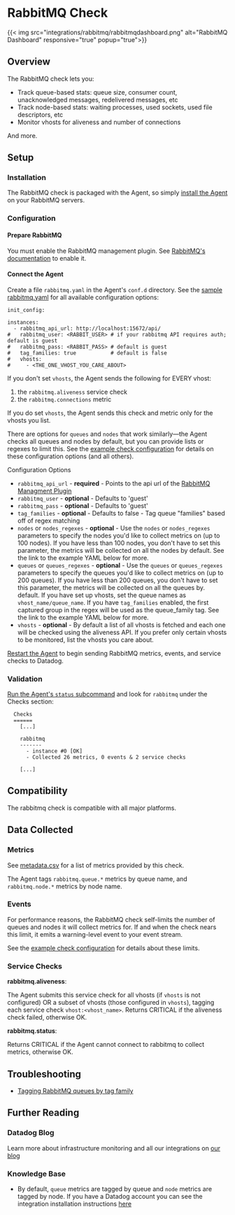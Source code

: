 # RabbitMQ Check
{{< img src="integrations/rabbitmq/rabbitmqdashboard.png" alt="RabbitMQ Dashboard" responsive="true" popup="true">}}
## Overview

The RabbitMQ check lets you:

* Track queue-based stats: queue size, consumer count, unacknowledged messages, redelivered messages, etc
* Track node-based stats: waiting processes, used sockets, used file descriptors, etc
* Monitor vhosts for aliveness and number of connections

And more.
## Setup
### Installation

The RabbitMQ check is packaged with the Agent, so simply [install the Agent](https://app.datadoghq.com/account/settings#agent) on your RabbitMQ servers.

### Configuration
#### Prepare RabbitMQ

You must enable the RabbitMQ management plugin. See [RabbitMQ's documentation](https://www.rabbitmq.com/management.html) to enable it.

#### Connect the Agent

Create a file `rabbitmq.yaml` in the Agent's `conf.d` directory. See the [sample rabbitmq.yaml](https://github.com/DataDog/integrations-core/blob/master/rabbitmq/conf.yaml.example) for all available configuration options:

```
init_config:

instances:
  - rabbitmq_api_url: http://localhost:15672/api/
#   rabbitmq_user: <RABBIT_USER> # if your rabbitmq API requires auth; default is guest
#   rabbitmq_pass: <RABBIT_PASS> # default is guest
#   tag_families: true           # default is false
#   vhosts:
#     - <THE_ONE_VHOST_YOU_CARE_ABOUT>
```

If you don't set `vhosts`, the Agent sends the following for EVERY vhost:

1. the `rabbitmq.aliveness` service check
1. the `rabbitmq.connections` metric

If you do set `vhosts`, the Agent sends this check and metric only for the vhosts you list.

There are options for `queues` and `nodes` that work similarly—the Agent checks all queues and nodes by default, but you can provide lists or regexes to limit this. See the [example check configuration](https://github.com/DataDog/integrations-core/blob/master/rabbitmq/conf.yaml.example) for details on these configuration options (and all others).

Configuration Options

* `rabbitmq_api_url` - **required** - Points to the api url of the [RabbitMQ Managment Plugin](http://www.rabbitmq.com/management.html)
* `rabbitmq_user` - **optional** - Defaults to 'guest'
* `rabbitmq_pass` - **optional** - Defaults to 'guest'
* `tag_families` - **optional** - Defaults to false - Tag queue "families" based off of regex matching
* `nodes` or `nodes_regexes` - **optional** - Use the `nodes` or `nodes_regexes` parameters to specify the nodes you'd like to collect metrics on (up to 100 nodes). If you have less than 100 nodes, you don't have to set this parameter, the metrics will be collected on all the nodes by default. See the link to the example YAML below for more.
* `queues` or `queues_regexes` - **optional** - Use the `queues` or `queues_regexes` parameters to specify the queues you'd like to collect metrics on (up to 200 queues). If you have less than 200 queues, you don't have to set this parameter, the metrics will be collected on all the queues by. default. If you have set up vhosts, set the queue names as `vhost_name/queue_name`. If you have `tag_families` enabled, the first captured group in the regex will be used as the queue_family tag.  See the link to the example YAML below for more.
* `vhosts` - **optional** - By default a list of all vhosts is fetched and each one will be checked using the aliveness API. If you prefer only certain vhosts to be monitored, list the vhosts you care about.

[Restart the Agent](https://docs.datadoghq.com/agent/faq/agent-commands/#start-stop-restart-the-agent) to begin sending RabbitMQ metrics, events, and service checks to Datadog.

### Validation

[Run the Agent's `status` subcommand](https://docs.datadoghq.com/agent/faq/agent-commands/#agent-status-and-information) and look for `rabbitmq` under the Checks section:

```
  Checks
  ======
    [...]

    rabbitmq
    -------
      - instance #0 [OK]
      - Collected 26 metrics, 0 events & 2 service checks

    [...]
```

## Compatibility

The rabbitmq check is compatible with all major platforms.

## Data Collected
### Metrics

See [metadata.csv](https://github.com/DataDog/integrations-core/blob/master/rabbitmq/metadata.csv) for a list of metrics provided by this check.

The Agent tags `rabbitmq.queue.*` metrics by queue name, and `rabbitmq.node.*` metrics by node name.

### Events

For performance reasons, the RabbitMQ check self-limits the number of queues and nodes it will collect metrics for. If and when the check nears this limit, it emits a warning-level event to your event stream.

See the [example check configuration](https://github.com/DataDog/integrations-core/blob/master/rabbitmq/conf.yaml.example) for details about these limits.

### Service Checks

**rabbitmq.aliveness**:

The Agent submits this service check for all vhosts (if `vhosts` is not configured) OR a subset of vhosts (those configured in `vhosts`), tagging each service check `vhost:<vhost_name>`. Returns CRITICAL if the aliveness check failed, otherwise OK.

**rabbitmq.status**:

Returns CRITICAL if the Agent cannot connect to rabbitmq to collect metrics, otherwise OK.

## Troubleshooting

* [Tagging RabbitMQ queues by tag family](https://docs.datadoghq.com/integrations/faq/tagging-rabbitmq-queues-by-tag-family)

## Further Reading
### Datadog Blog
Learn more about infrastructure monitoring and all our integrations on [our blog](https://www.datadoghq.com/blog/)

### Knowledge Base
* By default, `queue` metrics are tagged by queue and `node` metrics are tagged by node. If you have a Datadog account you can see the integration installation instructions [here](https://app.datadoghq.com/account/settings#integrations/rabbitmq)
